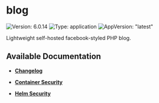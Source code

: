# blog

![Version: 6.0.14](https://img.shields.io/badge/Version-6.0.14-informational?style=flat-square) ![Type: application](https://img.shields.io/badge/Type-application-informational?style=flat-square) ![AppVersion: "latest"](https://img.shields.io/badge/AppVersion-"latest"-informational?style=flat-square)

Lightweight self-hosted facebook-styled PHP blog.

## Available Documentation

- [**Changelog**](CHANGELOG)

- [**Container Security**](container-security)

- [**Helm Security**](helm-security)

